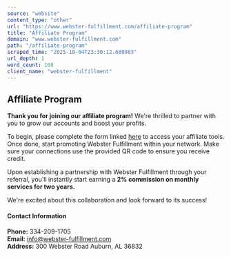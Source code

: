 ```yaml
---
source: "website"
content_type: "other"
url: "https://www.webster-fulfillment.com/affiliate-program"
title: "Affiliate Program"
domain: "www.webster-fulfillment.com"
path: "/affiliate-program"
scraped_time: "2025-10-04T23:30:12.680983"
url_depth: 1
word_count: 108
client_name: "webster-fulfillment"
---
```


## Affiliate Program

**Thank you for joining our affiliate program!** We're thrilled to partner with you to grow our accounts and boost your profits.

To begin, please complete the form linked [here](https://forms.gle/iqTgyysQhN3ApWyQ8) to access your affiliate tools. Once done, start promoting Webster Fulfillment within your network. Make sure your connections use the provided QR code to ensure you receive credit.

Upon establishing a partnership with Webster Fulfillment through your referral, you'll instantly start earning a **2% commission on monthly services for two years.**

We're excited about this collaboration and look forward to its success!

#### Contact Information

**Phone:** 334-209-1705  
**Email:** [info@webster-fulfillment.com](mailto:info@webster-fulfillment.com)  
**Address:** 300 Webster Road Auburn, AL 36832